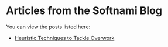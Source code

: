 # Articles from the Softnami Blog

You can view the posts listed here:

 - <a href="https://github.com/softnami/blog-posts/blob/main/posts/heuristic-techniques-to-tackle-overwork.md" target="_blank">Heuristic Techniques to Tackle Overwork</a>
